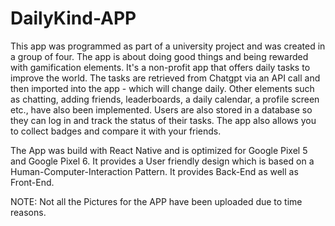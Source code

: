 # DailyKind-APP

This app was programmed as part of a university project and was created in a group of four. The app is about doing good things and being rewarded with gamification elements. It's a non-profit app that offers daily tasks to improve the world. The tasks are retrieved from Chatgpt via an API call and then imported into the app - which will change daily. Other elements such as chatting, adding friends, leaderboards, a daily calendar, a profile screen etc., have also been implemented. Users are also stored in a database so they can log in and track the status of their tasks. The app also allows you to collect badges and compare it with your friends.

The App was build with React Native and is optimized for Google Pixel 5 and Google Pixel 6. It provides a User friendly design which is based on a Human-Computer-Interaction Pattern. It provides Back-End as well as Front-End.

NOTE: Not all the Pictures for the APP have been uploaded due to time reasons. 
